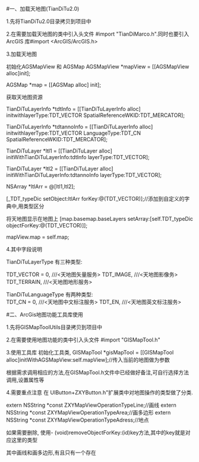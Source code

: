 
#一、加载天地图(TianDiTu2.0)

1.先将TianDiTu2.0目录拷贝到项目中

2.在需要加载天地图的类中引入头文件  #import "TianDiMarco.h".同时也要引入ArcGIS 库#import <ArcGIS/ArcGIS.h>

3.加载天地图

初始化AGSMapView 和 AGSMap
AGSMapView *mapView = [[AGSMapView alloc]init];

AGSMap *map = [[AGSMap alloc] init];

获取天地图资源

TianDiTuLayerInfo *tdtInfo = [[TianDiTuLayerInfo alloc] initwithlayerType:TDT_VECTOR SpatialReferenceWKID:TDT_MERCATOR];

TianDiTuLayerInfo *tdtannoInfo = [[TianDiTuLayerInfo alloc] initwithlayerType:TDT_VECTOR LanguageType:TDT_CN SpatialReferenceWKID:TDT_MERCATOR];

TianDiTuLayer *ltl1 = [[TianDiTuLayer alloc] initWithTianDiTuLayerInfo:tdtInfo layerType:TDT_VECTOR];

TianDiTuLayer *ltl2 = [[TianDiTuLayer alloc] initWithTianDiTuLayerInfo:tdtannoInfo layerType:TDT_VECTOR];

NSArray *ltlArr = @[ltl1,ltl2];

[_TDT_typeDic setObject:ltlArr forKey:@(TDT_VECTOR)];//添加到自定义的字典中,用类型区分

将天地图显示在地图上
[map.basemap.baseLayers setArray:[self.TDT_typeDic objectForKey:@(TDT_VECTOR)]];

mapView.map = self.map;

4.其中字段说明

TianDiTuLayerType 有三种类型:  

TDT_VECTOR = 0, ///<天地图矢量服务>
TDT_IMAGE, ///<天地图影像务>
TDT_TERRAIN, ///<天地图地形服务>

TianDiTuLanguageType 有两种类型:  
TDT_CN = 0, ///<天地图中文标注服务>
TDT_EN, ///<天地图英文标注服务>

#二、ArcGis地图功能工具库使用

1.先将GISMapToolUtils目录拷贝到项目中

2.在需要使用地图功能的类中引入头文件  #import "GISMapTool.h"

3.使用工具库
初始化工具类,
GISMapTool *gisMapTool = [[GISMapTool alloc]initWithAGSMapView:self.mapView];//传入当前的地图做为参数

根据需求调用相应的方法,在GISMapTool.h文件中已经做好备注,可自行选择方法调用,设置属性等

4.需要重点注意
在 UIButton+ZXYButton.h"扩展类中对地图操作的类型做了分类.

extern NSString *const ZXYMapViewOperationTypeLine;//画线
extern NSString *const ZXYMapViewOperationTypeArea;//画多边形
extern NSString *const ZXYMapViewOperationTypeAdress;//地点

如果需要删除, 使用- (void)removeObjectForKey:(id)key方法,其中的key就是对应这里的类型

其中画线和画多边形,有且只有一个存在

